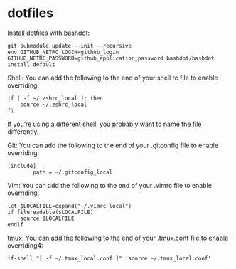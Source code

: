 # dotfiles

Install dotfiles with [bashdot](https://github.com/bashdot/bashdot):
```
git submodule update --init --recursive
env GITHUB_NETRC_LOGIN=github_login GITHUB_NETRC_PASSWORD=github_application_password bashdot/bashdot install default
```

Shell: You can add the following to the end of your shell rc file to enable overriding:
```
if [ -f ~/.zshrc_local ]; then
    source ~/.zshrc_local
fi
```
If you’re using a different shell, you probably want to name the file differently.

Git: You can add the following to the end of your .gitconfig file to enable overriding:
```
[include]
        path = ~/.gitconfig_local
```

Vim: You can add the following to the end of your .vimrc file to enable overriding:
```
let $LOCALFILE=expand("~/.vimrc_local")
if filereadable($LOCALFILE)
    source $LOCALFILE
endif
```

tmux: You can add the following to the end of your .tmux.conf file to enable overriding4:
```
if-shell "[ -f ~/.tmux_local.conf ]" 'source ~/.tmux_local.conf'
```

